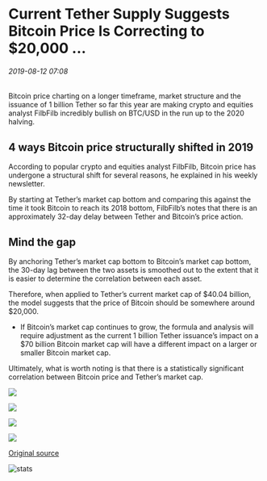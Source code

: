 # Current Tether Supply Suggests Bitcoin Price Is Correcting to $20,000 ...

###### 2019-08-12 07:08

Bitcoin price charting on a longer timeframe, market structure and the issuance of 1 billion Tether so far this year are making crypto and equities analyst FilbFilb incredibly bullish on BTC/USD in the run up to the 2020 halving.

## 4 ways Bitcoin price structurally shifted in 2019

According to popular crypto and equities analyst FilbFilb, Bitcoin price has undergone a structural shift for several reasons, he explained in his weekly newsletter.

By starting at Tether’s market cap bottom and comparing this against the time it took Bitcoin to reach its 2018 bottom, FilbFilb’s notes that there is an approximately 32-day delay between Tether and Bitcoin’s price action.

## Mind the gap

By anchoring Tether’s market cap bottom to Bitcoin’s market cap bottom, the 30-day lag between the two assets is smoothed out to the extent that it is easier to determine the correlation between each asset.

Therefore, when applied to Tether’s current market cap of $40.04 billion, the model suggests that the price of Bitcoin should be somewhere around $20,000.

- If Bitcoin’s market cap continues to grow, the formula and analysis will require adjustment as the current 1 billion Tether issuance’s impact on a $70 billion Bitcoin market cap will have a different impact on a larger or smaller Bitcoin market cap.

Ultimately, what is worth noting is that there is a statistically significant correlation between Bitcoin price and Tether’s market cap.

![](https://s3.cointelegraph.com/storage/uploads/view/dd5881926f92c55ebf1bc84c9eb873d9.jpg)

![](https://s3.cointelegraph.com/storage/uploads/view/73b6c990c78c8ee917fd0313e96e5751.jpg)

![](https://s3.cointelegraph.com/storage/uploads/view/a39afed7321182b112b46f8eb88dfcaa.jpg)

![](https://s3.cointelegraph.com/storage/uploads/view/0208d882831797b768c0b211ef7a17c5.jpg)

[Original source](https://cointelegraph.com/news/current-tether-supply-suggests-bitcoin-price-is-correcting-to-20-000)

![stats](https://c.statcounter.com/11760860/0/a89fa40b/1/ "stats")